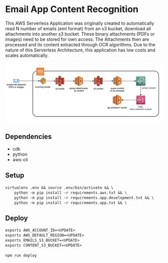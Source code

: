 # Email App Content Recognition
This AWS Serverless Application was originally created to automatically read N number of emails (eml format) from an s3 bucket, download all attachments into another s3 bucket. These binary attachments (PDFs or images) need to be stored for own access. The Attachments then are processed and its content extracted through OCR algorithms. Due to the nature of this Serverless Architecture, this application has low costs and scales automatically.

![See Architecture Design here](./design.png)

## Dependencies
- cdk
- python
- aws-cli

## Setup
```
virtualenv .env && source .env/bin/activate && \
    python -m pip install -r requirements.aws.txt && \
    python -m pip install -r requirements.app.development.txt && \
    python -m pip install -r requirements.app.txt && \
```

## Deploy
```
exports AWS_ACCOUNT_ID=<UPDATE> 
exports AWS_DEFAULT_REGION=<UPDATE> 
exports EMAILS_S3_BUCKET=<UPDATE> 
exports CONTENT_S3_BUCKET=<UPDATE>

npm run deploy
```
